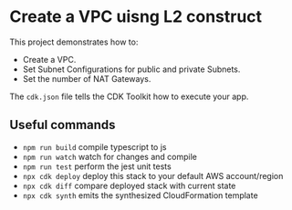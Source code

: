 # Create a VPC uisng L2 construct

This project demonstrates how to:

* Create a VPC.
* Set Subnet Configurations for public and private Subnets.
* Set the number of NAT Gateways.

The `cdk.json` file tells the CDK Toolkit how to execute your app.

## Useful commands

* `npm run build`   compile typescript to js
* `npm run watch`   watch for changes and compile
* `npm run test`    perform the jest unit tests
* `npx cdk deploy`  deploy this stack to your default AWS account/region
* `npx cdk diff`    compare deployed stack with current state
* `npx cdk synth`   emits the synthesized CloudFormation template
